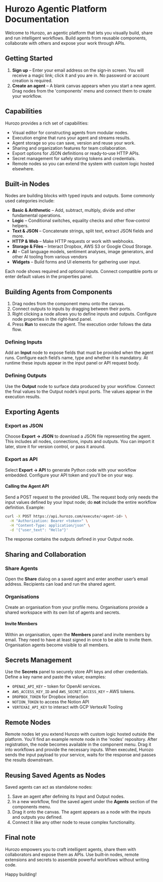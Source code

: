 # Hurozo Agentic Platform Documentation

Welcome to Hurozo, an agentic platform that lets you visually build, share and run intelligent workflows. Build agents from reusable components, collaborate with others and expose your work through APIs.

## Getting Started

1. **Sign up** – Enter your email address on the sign‑in screen. You will receive a magic link; click it and you are in. No password or account creation is required.
2. **Create an agent** – A blank canvas appears when you start a new agent. Drag nodes from the 'components' menu and connect them to create your workflow.

## Capabilities

Hurozo provides a rich set of capabilities:

- Visual editor for constructing agents from modular nodes.
- Execution engine that runs your agent and streams results.
- Agent storage so you can save, version and reuse your work.
- Sharing and organization features for team collaboration.
- Export options for JSON definitions or ready‑to‑use HTTP APIs.
- Secret management for safely storing tokens and credentials.
- Remote nodes so you can extend the system with custom logic hosted elsewhere.

## Built‑in Nodes

Nodes are building blocks with typed inputs and outputs. Some commonly used categories include:

- **Basic & Arithmetic** – Add, subtract, multiply, divide and other fundamental operations.
- **Logic** – Conditional switches, equality checks and other flow‑control helpers.
- **Text & JSON** – Concatenate strings, split text, extract JSON fields and more.
- **HTTP & Web** – Make HTTP requests or work with webhooks.
- **Storage & Files** – Interact Dropbox, AWS S3 or Google Cloud Storage.
- **AI** – Call language models, sentiment analyses, image generators, and other AI tooling from various vendors
- **Widgets** – Build forms and UI elements for gathering user input.

Each node shows required and optional inputs. Connect compatible ports or enter default values in the properties panel.

## Building Agents from Components

1. Drag nodes from the component menu onto the canvas.
2. Connect outputs to inputs by dragging between their ports.
3. Right clicking a node allows you to define inputs and outputs. Configure node properties in the right‑hand panel. 
4. Press **Run** to execute the agent. The execution order follows the data flow.

### Defining Inputs

Add an **Input** node to expose fields that must be provided when the agent runs. Configure each field’s name, type and whether it is mandatory. At runtime these inputs appear in the input panel or API request body.

### Defining Outputs

Use the **Output** node to surface data produced by your workflow. Connect the final values to the Output node’s input ports. The values appear in the execution results.

## Exporting Agents

### Export as JSON

Choose **Export → JSON** to download a JSON file representing the agent. This includes all nodes, connections, inputs and outputs. You can import it later, store it for version control, or pass it around.

### Export as API

Select **Export → API** to generate Python code with your workflow embedded. Configure your API token and you'll be on your way.

#### Calling the Agent API

Send a POST request to the provided URL. The request body only needs the input values defined by your Input node; do **not** include the entire workflow definition. Example:

```bash
curl -X POST https://api.hurozo.com/execute/<agent-id> \
  -H "Authorization: Bearer <token>" \
  -H "Content-Type: application/json" \
  -d '{"user_text": "Hello"}'
```

The response contains the outputs defined in your Output node.

## Sharing and Collaboration

### Share Agents

Open the **Share** dialog on a saved agent and enter another user’s email address. Recipients can load and run the shared agent.

### Organisations

Create an organisation from your profile menu. Organisations provide a shared workspace with its own list of agents and secrets.

#### Invite Members

Within an organisation, open the **Members** panel and invite members by email. They need to have at least signed in once to be able to invite them. Organisation agents become visible to all members.

## Secrets Management

Use the **Secrets** panel to securely store API keys and other credentials. Define a key name and paste the value; examples:

- `OPENAI_API_KEY` – token for OpenAI services.
- `AWS_ACCESS_KEY_ID` and `AWS_SECRET_ACCESS_KEY` – AWS tokens.
- `DROPBOX_TOKEN` for Dropbox interaction
- `NOTION_TOKEN` to access the Notion API
- `VERTEXAI_API_KEY` to interact with GCP VertexAI Tooling

## Remote Nodes

Remote nodes let you extend Hurozo with custom logic hosted outside the platform.
You'll find an example remote node in the 'nodes' repository.
After registration, the node becomes available in the component menu. Drag it into workflows and provide the necessary inputs.
When executed, Hurozo sends the input payload to your service, waits for the response and passes the results downstream.

## Reusing Saved Agents as Nodes

Saved agents can act as standalone nodes:

1. Save an agent after defining its Input and Output nodes.
2. In a new workflow, find the saved agent under the **Agents** section of the components menu.
3. Drag it onto the canvas. The agent appears as a node with the inputs and outputs you defined.
4. Connect it like any other node to reuse complex functionality.

## Final note
Hurozo empowers you to craft intelligent agents, share them with collaborators and expose them as APIs. Use built‑in nodes, remote extensions and secrets to assemble powerful workflows without writing code.

Happy building!
